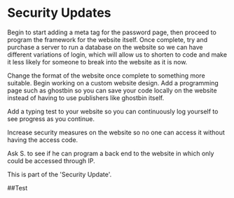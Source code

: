 # Security Updates

Begin to start adding a meta tag for the password page, then proceed to program the framework for the website itself.
Once complete, try and purchase a server to run a database on the website so we can have different variations of login,
which will allow us to shorten to code and make it less likely for someone to break into the website as it is now.

Change the format of the website once complete to something more suitable. Begin working on a custom website design.
Add a programming page such as ghostbin so you can save your code locally on the website instead of having to use publishers 
like ghostbin itself. 

Add a typing test to your website so you can continuously log yourself to see progress as you continue.

Increase security measures on the website so no one can access it without having the access code.

Ask S. to see if he can program a back end to the website in which only could be accessed through IP.

This is part of the 'Security Update'.

##Test
